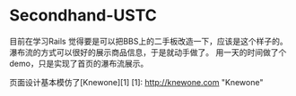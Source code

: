 Secondhand-USTC
===============
目前在学习Rails
觉得要是可以把BBS上的二手板改造一下，应该是这个样子的。
瀑布流的方式可以很好的展示商品信息，于是就动手做了。
用一天的时间做了个demo，只是实现了首页的瀑布流展示。

页面设计基本模仿了[Knewone][1]
[1]:  http://knewone.com  "Knewone"
